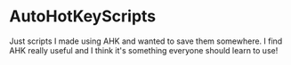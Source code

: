 # AutoHotKeyScripts

Just scripts I made using AHK and wanted to save them somewhere. I find AHK really useful and I think it's something everyone should learn to use!
